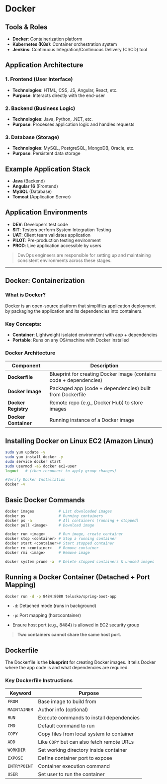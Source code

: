 # Docker

## Tools & Roles

- **Docker**: Containerization platform  
- **Kubernetes (K8s)**: Container orchestration system  
- **Jenkins**: Continuous Integration/Continuous Delivery (CI/CD) tool  


## Application Architecture

### 1. Frontend (User Interface)
- **Technologies**: HTML, CSS, JS, Angular, React, etc.  
- **Purpose**: Interacts directly with the end-user  

### 2. Backend (Business Logic)
- **Technologies**: Java, Python, .NET, etc.  
- **Purpose**: Processes application logic and handles requests  

### 3. Database (Storage)
- **Technologies**: MySQL, PostgreSQL, MongoDB, Oracle, etc.  
- **Purpose**: Persistent data storage  


## Example Application Stack

- **Java** (Backend)  
- **Angular 16** (Frontend)  
- **MySQL** (Database)  
- **Tomcat** (Application Server)


## Application Environments

- **DEV**: Developers test code  
- **SIT**: Testers perform System Integration Testing  
- **UAT**: Client team validates application  
- **PILOT**: Pre-production testing environment  
- **PROD**: Live application accessible by users  

> DevOps engineers are responsible for setting up and maintaining consistent environments across these stages.

---

## Docker: Containerization

### What is Docker?
Docker is an open-source platform that simplifies application deployment by packaging the application and its dependencies into containers.

### Key Concepts:
- **Container**: Lightweight isolated environment with app + dependencies  
- **Portable**: Runs on any OS/machine with Docker installed  

### Docker Architecture

| **Component**       | **Description**                                                                 |
|---------------------|---------------------------------------------------------------------------------|
| **Dockerfile**       | Blueprint for creating Docker image (contains code + dependencies)             |
| **Docker Image**     | Packaged app (code + dependencies) built from Dockerfile                      |
| **Docker Registry**  | Remote repo (e.g., Docker Hub) to store images                                 |
| **Docker Container** | Running instance of a Docker image                                             |


## Installing Docker on Linux EC2 (Amazon Linux)

```bash
sudo yum update -y
sudo yum install docker -y
sudo service docker start
sudo usermod -aG docker ec2-user
logout   # (then reconnect to apply group changes)

#Verify Docker Installation
docker -v
```

## Basic Docker Commands

```bash
docker images           # List downloaded images
docker ps               # Running containers
docker ps -a            # All containers (running + stopped)
docker pull <image>     # Download image

docker run <image>      # Run image, create container
docker stop <container> # Stop a running container
docker start <container># Start stopped container
docker rm <container>   # Remove container
docker rmi <image>      # Remove image

docker system prune -a  # Delete stopped containers & unused images
```

## Running a Docker Container (Detached + Port Mapping)

```bash
docker run -d -p 8484:8080 telusko/spring-boot-app
```
- `-d`: Detached mode (runs in background)

- `-p`: Port mapping (host:container)

- Ensure host port (e.g., 8484) is allowed in EC2 security group

> **Two containers cannot share the same host port.**


## Dockerfile

The Dockerfile is the **blueprint** for creating Docker images. It tells Docker where the app code is and what dependencies are required.

### Key Dockerfile Instructions

| **Keyword**     | **Purpose**                                      |
|------------------|--------------------------------------------------|
| `FROM`           | Base image to build from                         |
| `MAINTAINER`     | Author info (optional)                           |
| `RUN`            | Execute commands to install dependencies         |
| `CMD`            | Default command to run                           |
| `COPY`           | Copy files from local system to container        |
| `ADD`            | Like `COPY` but can also fetch remote URLs       |
| `WORKDIR`        | Set working directory inside container           |
| `EXPOSE`         | Define container port to expose                  |
| `ENTRYPOINT`     | Container execution command                      |
| `USER`           | Set user to run the container                    |


